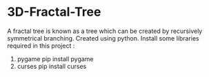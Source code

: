 # 3D-Fractal-Tree
A fractal tree is known as a tree which can be created by recursively symmetrical branching. 
Created using python.
Install some libraries required in this project :
1. pygame 
pip install pygame
2. curses
pip install curses
